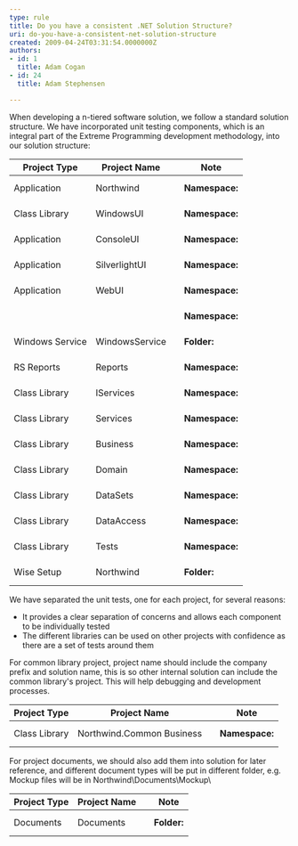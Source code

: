 ```yaml
---
type: rule
title: Do you have a consistent .NET Solution Structure?
uri: do-you-have-a-consistent-net-solution-structure
created: 2009-04-24T03:31:54.0000000Z
authors:
- id: 1
  title: Adam Cogan
- id: 24
  title: Adam Stephensen

---
```


 When developing a n-tiered software solution, we follow a standard solution structure. We have incorporated unit testing components, which is an integral part of the Extreme Programming development methodology, into our solution structure: <br> 

| Project Type  | Project Name  |  | Note  |
| --- | --- | --- | --- |
| Application  | Northwind  | <br><br>| **Namespace:**  | SSW.Northwind  |<br>| --- | --- |<br>| **Folder:**  | SSW\Northwind\Northwind\  |<br>| **Output:**  | Northwind.exe  |<br><br> |  |
| Class Library  | WindowsUI  | <br><br>| **Namespace:**  | SSW.Northwind.WindowsUI  |<br>| --- | --- |<br>| **Folder:**  | SSW\Northwind\WindowsUI\  |<br>| **Folder:**  | SSW\Northwind\WindowsUI.Tests  |<br>| **Output:**  | WindowsUI.dll  |<br><br> | We put all the forms in a separate project so we can run Unit Tests on the UI using reflection.Note if you have two projects you will give them different names (e.g. ProductSilverlightUI and AdminWebUI)  |
| Application  | ConsoleUI  | <br><br>| **Namespace:**  | SSW.Northwind.ConsoleUI  |<br>| --- | --- |<br>| **Folder:**  | SSW\Northwind\ConsoleUI\  |<br>| **Folder:**  | SSW\Northwind\ConsoleUI.Tests  |<br>| **Output:**  | NorthwindConsole.exe  |<br><br> |  |
| Application  | SilverlightUI  | <br><br>| **Namespace:**  | SSW.Northwind.SilverlightUI  |<br>| --- | --- |<br>| **Folder:**  | SSW\Northwind\SilverlightUI\  |<br>| **Folder:**  | SSW\Northwind\SilverlightUI.Tests  |<br>| **Output:**  | SSW.Northwind.SilverlightUI.dll  |<br><br> |  |
| Application  | WebUI  | <br><br>| **Namespace:**  | SSW.Northwind.WebUI  |<br>| --- | --- |<br>| **Folder:**  | SSW\Northwind\WebUI\  |<br>| **Folder:**  | SSW\Northwind\WebUI\UnitTests  |<br>| **Output:**  | SSW.Northwind.WebUI.dll  |<br><br> |  |
|  |  | <br><br>| **Namespace:**  | SSW.Northwind.WebUI.Reports  |<br>| --- | --- |<br>| **Folder:**  | SSW\Northwind\WebUI\Reports\  |<br><br> | Manually-based reports - e.g. using the DataGrid .<br><br>Part of WebUI. For .css and .ascx user controls |
| Windows Service  | WindowsService  | <br><br>| **Folder:**  | SSW\Northwind\WindowsService\Components  |<br>| --- | --- |<br>| **Folder:**  | SSW\Northwind\WindowsService.Tests  |<br>| **Output:**  | SSW.Northwind.WindowsService.dll  |<br><br> |  |
| RS Reports  | Reports  | <br><br>| **Namespace:**  | N/A  |<br>| --- | --- |<br>| **Folder:**  | SSW\Northwind\Reports  |<br>| **Output:**  | N/A  |<br><br> | Reporting Services<br><br>Note: We don't use Reports2005 or Reports2008 indicating the version number of reporting services because renaming in version control is a process intensive operation |
| Class Library  | IServices  | <br><br>| **Namespace:**  | SSW.Northwind.IServices  |<br>| --- | --- |<br>| **Folder:**  | SSW\Northwind\IServices  |<br>| **Folder:**  | SSW\Northwind\IServices.Tests  |<br>| **Output:**  | SSW.Northwind.IServices.dll  |<br><br> | WCF Services Interfaces<br><br>Note: only use if you are not hosting WCF in IIS |
| Class Library  | Services  | <br><br>| **Namespace:**  | SSW.Northwind.Services  |<br>| --- | --- |<br>| **Folder:**  | SSW\Northwind\Services  |<br>| **Folder:**  | SSW\Northwind\Services.Tests  |<br>| **Output:**  | SSW.Northwind.Services.dll  |<br><br> | WCF Services Implementations<br><br>Note: If you use WCF IIS Activation then you can put these under WebUI/Services to make deployment easier |
| Class Library  | Business  | <br><br>| **Namespace:**  | SSW.Northwind.Business  |<br>| --- | --- |<br>| **Folder:**  | SSW\Northwind\Business\  |<br>| **Folder:**  | SSW\Northwind\Business\Components  |<br>| **Folder:**  | SSW\Northwind\Business\UnitTests  |<br>| **Output:**  | SSW.Northwind.Business.dll  |<br><br> | This can be code-generated<br><br>(REPLACED BY SERVICES) |
| Class Library  | Domain  | <br><br>| **Namespace:**  | SSW.Northwind.Domain  |<br>| --- | --- |<br>| **Folder:**  | SSW\Northwind\Domain  |<br>| **Folder:**  | SSW\Northwind\Domain.Tests  |<br>| **Output:**  | SSW.Northwind.Domain.dll  |<br><br> | LINQ .EDMX AND .DBML sit here - this can be generated using SQL Metal (Replaces DataAccess and DataSets)<br><br>Note: LINQ to Entities is preferred over LINQ to SQL |
| Class Library  | DataSets  | <br><br>| **Namespace:**  | SSW.Northwind.DataSets  |<br>| --- | --- |<br>| **Folder:**  | SSW\Northwind\DataSets\  |<br>| **Folder: ** | SSW\Northwind\DataSets\UnitTests  |<br>| **Output:&gt;**  | SSW.Northwind.DataSets.dll  |<br><br> | Strongly typed datasets - this can be code-generated<br><br>(REPLACED BY DOMAIN) |
| Class Library  | DataAccess  | <br><br>| **Namespace:**  | SSW.Northwind.DataAccess  |<br>| --- | --- |<br>| **Folder:**  | SSW\Northwind\DataAccess\  |<br>| **Folder:**  | SSW\Northwind\DataAccess\Components  |<br>| **Folder:**  | SSW\Northwind\DataAccess\UnitTests  |<br>| **Output:**  | SSW.Northwind.DataAccess.dll  |<br><br> | This project should contain all the code and SQL statements used to access data from your backend. This project can be code-generated<br><br>(REPLACE BY DOMAIN) |
| Class Library  | Tests  | <br><br>| **Namespace:**  | SSW.Northwind.Domain.Tests  |<br>| --- | --- |<br>| **Folder:**  | SSW\Northwind.Domain.Tests\  |<br>| **Output:**  | SSW.Northwind.Domain.Tests.dll  |<br><br> | Only need this project if you are not using reusable components and then you do not need Tests folders above<br><br>For more information on [naming unit tests](http&#58;//www.ssw.com.au/SSW/Standards/rules/RulesToBetterUnitTests.aspx#OutsideProject) |
| Wise Setup  | Northwind  | <br><br>| **Folder:**  | SSW\Northwind\Setup\  |<br>| --- | --- |<br>| **Output:**  | SSWNorthwind\_v1-11.exe  |<br><br> | For Windows: Make an EXE in Wise instead of an MSI because it allows the application to be upgraded<br><br>For Web: Can be manual via an \_Instructions.doc or a Setup.bat file |


We have separated the unit tests, one for each project, for several reasons:

- It provides a clear separation of concerns and allows each component to be individually tested
- The different libraries can be used on other projects with confidence as there are a set of tests around them


For common library project, project name should include the company prefix and solution name, this is so other internal solution can include the common library's project. This will help debugging and development processes.


| Project Type  | Project Name  |  | Note  |
| --- | --- | --- | --- |
| Class Library  | Northwind.Common Business  | <br><br>| **Namespace:**  | Northwind.Common.Business  |<br>| --- | --- |<br>| **Folder:**  | ..\Northwind\Common\Business\  |<br>| **Output:**  | Northwind.Common.Business.dll  |<br><br> | No space in the Project Name  |


For project documents, we should also add them into solution for later reference, and different document types will be put in different folder, e.g. Mockup files will be in Northwind\Documents\Mockup\


| Project Type  | Project Name  |  | Note  |
| --- | --- | --- | --- |
| Documents  | Documents  | <br><br>| **Folder:**  | Northwind\Documents\  |<br>| --- | --- |<br><br> | This is outside the solution trunk  |


